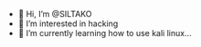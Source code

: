 - 👋 Hi, I’m @SILTAKO
- 👀 I’m interested in hacking 
- 🌱 I’m currently learning how to use kali linux...

<!---
SILTAKO/SILTAKO is a ✨ special ✨ repository because its `README.md` (this file) appears on your GitHub profile.
You can click the Preview link to take a look at your changes.
--->
